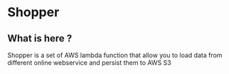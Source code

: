 # Shopper

## What is here ?

Shopper is a set of AWS lambda function that allow you to load data from different online webservice and persist them to AWS S3



